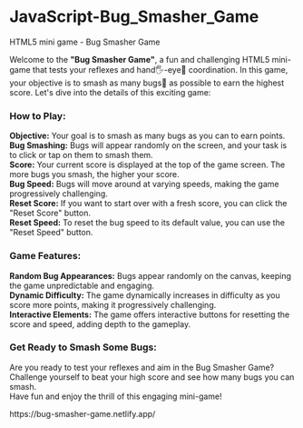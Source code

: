 # JavaScript-Bug_Smasher_Game
HTML5 mini game - Bug Smasher Game

<p>Welcome to the <strong>"Bug Smasher Game"</strong>, a fun and challenging HTML5 mini-game that tests your reflexes and hand🖐️-eye👀 coordination. In this game, your objective is to smash as many bugs🐞 as possible to earn the highest score. Let's dive into the details of this exciting game:</p>

<h3>How to Play:</h3>
<p><strong>Objective:</strong> Your goal is to smash as many bugs as you can to earn points.<br>
<strong>Bug Smashing:</strong> Bugs will appear randomly on the screen, and your task is to click or tap on them to smash them.<br>
<strong>Score:</strong> Your current score is displayed at the top of the game screen. The more bugs you smash, the higher your score.<br>
<strong>Bug Speed:</strong> Bugs will move around at varying speeds, making the game progressively challenging.<br>
<strong>Reset Score:</strong> If you want to start over with a fresh score, you can click the "Reset Score" button.<br>
<strong>Reset Speed:</strong> To reset the bug speed to its default value, you can use the "Reset Speed" button.</p>

<h3>Game Features:</h3>
<p><strong>Random Bug Appearances:</strong> Bugs appear randomly on the canvas, keeping the game unpredictable and engaging.<br>
<strong>Dynamic Difficulty:</strong> The game dynamically increases in difficulty as you score more points, making it progressively challenging.<br>
<strong>Interactive Elements:</strong> The game offers interactive buttons for resetting the score and speed, adding depth to the gameplay.</p>

<h3>Get Ready to Smash Some Bugs:</h3>
<p>Are you ready to test your reflexes and aim in the Bug Smasher Game?<br>
Challenge yourself to beat your high score and see how many bugs you can smash.<br>
Have fun and enjoy the thrill of this engaging mini-game!</p>
https://bug-smasher-game.netlify.app/
